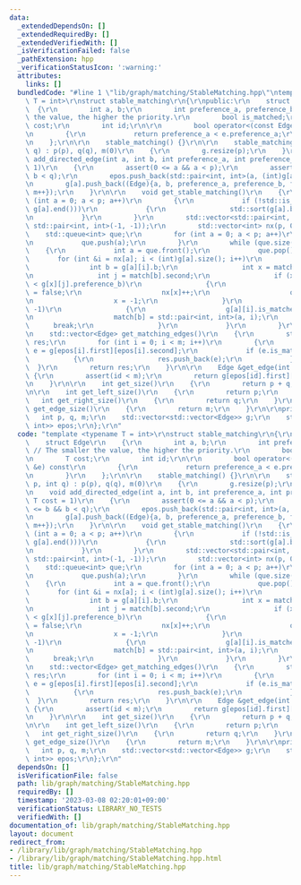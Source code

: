 ```yaml
---
data:
  _extendedDependsOn: []
  _extendedRequiredBy: []
  _extendedVerifiedWith: []
  _isVerificationFailed: false
  _pathExtension: hpp
  _verificationStatusIcon: ':warning:'
  attributes:
    links: []
  bundledCode: "#line 1 \"lib/graph/matching/StableMatching.hpp\"\ntemplate <typename\
    \ T = int>\r\nstruct stable_matching\r\n{\r\npublic:\r\n    struct Edge\r\n  \
    \  {\r\n        int a, b;\r\n        int preference_a, preference_b; // The smaller\
    \ the value, the higher the priority.\r\n        bool is_matched;\r\n        T\
    \ cost;\r\n        int id;\r\n\r\n        bool operator<(const Edge &e) const\r\
    \n        {\r\n            return preference_a < e.preference_a;\r\n        }\r\
    \n    };\r\n\r\n    stable_matching() {}\r\n\r\n    stable_matching(int p, int\
    \ q) : p(p), q(q), m(0)\r\n    {\r\n        g.resize(p);\r\n    }\r\n\r\n    void\
    \ add_directed_edge(int a, int b, int preference_a, int preference_b, T cost =\
    \ 1)\r\n    {\r\n        assert(0 <= a && a < p);\r\n        assert(0 <= b &&\
    \ b < q);\r\n        epos.push_back(std::pair<int, int>(a, (int)g[a].size()));\r\
    \n        g[a].push_back((Edge){a, b, preference_a, preference_b, false, cost,\
    \ m++});\r\n    }\r\n\r\n    void get_stable_matching()\r\n    {\r\n        for\
    \ (int a = 0; a < p; a++)\r\n        {\r\n            if (!std::is_sorted(g[a].begin(),\
    \ g[a].end()))\r\n            {\r\n                std::sort(g[a].begin(), g[a].end());\r\
    \n            }\r\n        }\r\n        std::vector<std::pair<int, int>> match(q,\
    \ std::pair<int, int>(-1, -1));\r\n        std::vector<int> nx(p, 0);\r\n    \
    \    std::queue<int> que;\r\n        for (int a = 0; a < p; a++)\r\n        {\r\
    \n            que.push(a);\r\n        }\r\n        while (que.size())\r\n    \
    \    {\r\n            int a = que.front();\r\n            que.pop();\r\n     \
    \       for (int &i = nx[a]; i < (int)g[a].size(); i++)\r\n            {\r\n \
    \               int b = g[a][i].b;\r\n                int x = match[b].first;\r\
    \n                int j = match[b].second;\r\n                if (x >= 0 && g[a][i].preference_b\
    \ < g[x][j].preference_b)\r\n                {\r\n                    g[x][j].is_matched\
    \ = false;\r\n                    nx[x]++;\r\n                    que.push(x);\r\
    \n                    x = -1;\r\n                }\r\n                if (x ==\
    \ -1)\r\n                {\r\n                    g[a][i].is_matched = true;\r\
    \n                    match[b] = std::pair<int, int>(a, i);\r\n              \
    \      break;\r\n                }\r\n            }\r\n        }\r\n    }\r\n\r\
    \n    std::vector<Edge> get_matching_edges()\r\n    {\r\n        std::vector<Edge>\
    \ res;\r\n        for (int i = 0; i < m; i++)\r\n        {\r\n            Edge\
    \ e = g[epos[i].first][epos[i].second];\r\n            if (e.is_matched)\r\n \
    \           {\r\n                res.push_back(e);\r\n            }\r\n      \
    \  }\r\n        return res;\r\n    }\r\n\r\n    Edge &get_edge(int id)\r\n   \
    \ {\r\n        assert(id < m);\r\n        return g[epos[id].first][epos[id].second];\r\
    \n    }\r\n\r\n    int get_size()\r\n    {\r\n        return p + q;\r\n    }\r\
    \n\r\n    int get_left_size()\r\n    {\r\n        return p;\r\n    }\r\n\r\n \
    \   int get_right_size()\r\n    {\r\n        return q;\r\n    }\r\n\r\n    int\
    \ get_edge_size()\r\n    {\r\n        return m;\r\n    }\r\n\r\nprivate:\r\n \
    \   int p, q, m;\r\n    std::vector<std::vector<Edge>> g;\r\n    std::vector<std::pair<int,\
    \ int>> epos;\r\n};\r\n"
  code: "template <typename T = int>\r\nstruct stable_matching\r\n{\r\npublic:\r\n\
    \    struct Edge\r\n    {\r\n        int a, b;\r\n        int preference_a, preference_b;\
    \ // The smaller the value, the higher the priority.\r\n        bool is_matched;\r\
    \n        T cost;\r\n        int id;\r\n\r\n        bool operator<(const Edge\
    \ &e) const\r\n        {\r\n            return preference_a < e.preference_a;\r\
    \n        }\r\n    };\r\n\r\n    stable_matching() {}\r\n\r\n    stable_matching(int\
    \ p, int q) : p(p), q(q), m(0)\r\n    {\r\n        g.resize(p);\r\n    }\r\n\r\
    \n    void add_directed_edge(int a, int b, int preference_a, int preference_b,\
    \ T cost = 1)\r\n    {\r\n        assert(0 <= a && a < p);\r\n        assert(0\
    \ <= b && b < q);\r\n        epos.push_back(std::pair<int, int>(a, (int)g[a].size()));\r\
    \n        g[a].push_back((Edge){a, b, preference_a, preference_b, false, cost,\
    \ m++});\r\n    }\r\n\r\n    void get_stable_matching()\r\n    {\r\n        for\
    \ (int a = 0; a < p; a++)\r\n        {\r\n            if (!std::is_sorted(g[a].begin(),\
    \ g[a].end()))\r\n            {\r\n                std::sort(g[a].begin(), g[a].end());\r\
    \n            }\r\n        }\r\n        std::vector<std::pair<int, int>> match(q,\
    \ std::pair<int, int>(-1, -1));\r\n        std::vector<int> nx(p, 0);\r\n    \
    \    std::queue<int> que;\r\n        for (int a = 0; a < p; a++)\r\n        {\r\
    \n            que.push(a);\r\n        }\r\n        while (que.size())\r\n    \
    \    {\r\n            int a = que.front();\r\n            que.pop();\r\n     \
    \       for (int &i = nx[a]; i < (int)g[a].size(); i++)\r\n            {\r\n \
    \               int b = g[a][i].b;\r\n                int x = match[b].first;\r\
    \n                int j = match[b].second;\r\n                if (x >= 0 && g[a][i].preference_b\
    \ < g[x][j].preference_b)\r\n                {\r\n                    g[x][j].is_matched\
    \ = false;\r\n                    nx[x]++;\r\n                    que.push(x);\r\
    \n                    x = -1;\r\n                }\r\n                if (x ==\
    \ -1)\r\n                {\r\n                    g[a][i].is_matched = true;\r\
    \n                    match[b] = std::pair<int, int>(a, i);\r\n              \
    \      break;\r\n                }\r\n            }\r\n        }\r\n    }\r\n\r\
    \n    std::vector<Edge> get_matching_edges()\r\n    {\r\n        std::vector<Edge>\
    \ res;\r\n        for (int i = 0; i < m; i++)\r\n        {\r\n            Edge\
    \ e = g[epos[i].first][epos[i].second];\r\n            if (e.is_matched)\r\n \
    \           {\r\n                res.push_back(e);\r\n            }\r\n      \
    \  }\r\n        return res;\r\n    }\r\n\r\n    Edge &get_edge(int id)\r\n   \
    \ {\r\n        assert(id < m);\r\n        return g[epos[id].first][epos[id].second];\r\
    \n    }\r\n\r\n    int get_size()\r\n    {\r\n        return p + q;\r\n    }\r\
    \n\r\n    int get_left_size()\r\n    {\r\n        return p;\r\n    }\r\n\r\n \
    \   int get_right_size()\r\n    {\r\n        return q;\r\n    }\r\n\r\n    int\
    \ get_edge_size()\r\n    {\r\n        return m;\r\n    }\r\n\r\nprivate:\r\n \
    \   int p, q, m;\r\n    std::vector<std::vector<Edge>> g;\r\n    std::vector<std::pair<int,\
    \ int>> epos;\r\n};\r\n"
  dependsOn: []
  isVerificationFile: false
  path: lib/graph/matching/StableMatching.hpp
  requiredBy: []
  timestamp: '2023-03-08 02:20:01+09:00'
  verificationStatus: LIBRARY_NO_TESTS
  verifiedWith: []
documentation_of: lib/graph/matching/StableMatching.hpp
layout: document
redirect_from:
- /library/lib/graph/matching/StableMatching.hpp
- /library/lib/graph/matching/StableMatching.hpp.html
title: lib/graph/matching/StableMatching.hpp
---
```


